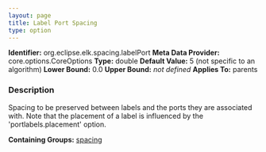 ```yaml
---
layout: page
title: Label Port Spacing
type: option
---
```


**Identifier:** org.eclipse.elk.spacing.labelPort
**Meta Data Provider:** core.options.CoreOptions
**Type:** double
**Default Value:**  5  (not specific to an algorithm)
**Lower Bound:**  0.0
**Upper Bound:** *not defined*
**Applies To:** parents

### Description
Spacing to be preserved between labels and the ports they are associated with. Note that the placement of a label is influenced by the 'portlabels.placement' option.

**Containing Groups:** [spacing](org-eclipse-elk-spacing)


